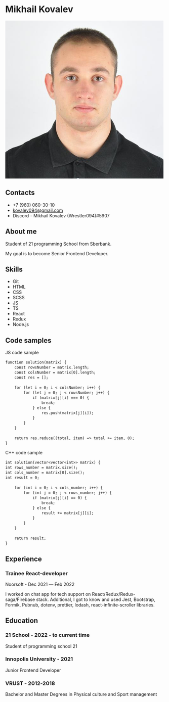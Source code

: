 # Mikhail Kovalev

![Mikhail Kovalev](img/i.jpeg)

## Contacts

* +7 (960) 060-30-10
* kovalev094@gmail.com
* Discord - Mikhail Kovalev (Wrestler094)#5907

## About me

Student of 21 programming School from Sberbank.

My goal is to become Senior Frontend Developer.

## Skills

* Git
* HTML
* CSS
* SCSS
* JS
* TS
* React
* Redux
* Node.js

## Code samples

JS code sample

```
function solution(matrix) {
    const rowsNumber = matrix.length; 
    const colsNumber = matrix[0].length;
    const res = [];
    
    for (let i = 0; i < colsNumber; i++) {
        for (let j = 0; j < rowsNumber; j++) {
            if (matrix[j][i] === 0) {
                break;
            } else {
                res.push(matrix[j][i]);
            }
        }
    }
    
    return res.reduce((total, item) => total += item, 0);
}
```

C++ code sample

```
int solution(vector<vector<int>> matrix) {
int rows_number = matrix.size();
int cols_number = matrix[0].size();
int result = 0;

    for (int i = 0; i < cols_number; i++) {
        for (int j = 0; j < rows_number; j++) {
            if (matrix[j][i] == 0) {
                break;
            } else {
                result += matrix[j][i];
            }
        }
    }
    
    return result;
}
```

## Experience

### Trainee React-developer

Noorsoft - Dec 2021 — Feb 2022

I worked on chat app for tech support on React/Redux/Redux-saga/Firebase stack. 
Additional, I got to know and used Jest, Bootstrap, Formik, Pubnub, dotenv, prettier, lodash, react-infinite-scroller libraries.

## Education

### 21 School - 2022 - to current time

Student of programming school 21

### Innopolis University - 2021

Junior Frontend Developer

### VRUST - 2012-2018

Bachelor and Master Degrees in 
Physical culture and Sport management
